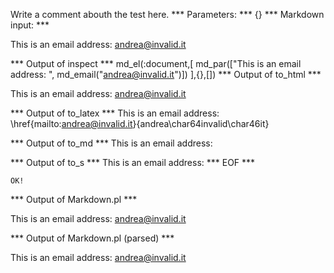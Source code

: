 Write a comment abouth the test here.
*** Parameters: ***
{}
*** Markdown input: ***


This is an email address: <andrea@invalid.it>
	
*** Output of inspect ***
md_el(:document,[
	md_par(["This is an email address: ", md_email("andrea@invalid.it")])
],{},[])
*** Output of to_html ***

<p>This is an email address: <a href='mailto:andrea@invalid.it'>&#097;&#110;&#100;&#114;&#101;&#097;&#064;&#105;&#110;&#118;&#097;&#108;&#105;&#100;&#046;&#105;&#116;</a></p>

*** Output of to_latex ***
This is an email address: \href{mailto:andrea@invalid.it}{andrea\char64invalid\char46it}


*** Output of to_md ***
This is an email address:


*** Output of to_s ***
This is an email address: 
*** EOF ***



	OK!



*** Output of Markdown.pl ***
<p>This is an email address: <a href="&#x6D;&#x61;&#x69;&#x6C;&#x74;&#111;:&#x61;&#110;&#100;&#114;e&#97;&#64;&#x69;n&#118;&#x61;&#108;&#105;&#x64;&#46;&#x69;&#116;">&#x61;&#110;&#100;&#114;e&#97;&#64;&#x69;n&#118;&#x61;&#108;&#105;&#x64;&#46;&#x69;&#116;</a></p>

*** Output of Markdown.pl (parsed) ***
<p>This is an email address: <a href='&amp;#x6D;&amp;#x61;&amp;#x69;&amp;#x6C;&amp;#x74;&amp;#111;:&amp;#x61;&amp;#110;&amp;#100;&amp;#114;e&amp;#97;&amp;#64;&amp;#x69;n&amp;#118;&amp;#x61;&amp;#108;&amp;#105;&amp;#x64;&amp;#46;&amp;#x69;&amp;#116;'>&#x61;&#110;&#100;&#114;e&#97;&#64;&#x69;n&#118;&#x61;&#108;&#105;&#x64;&#46;&#x69;&#116;</a
   ></p
 >